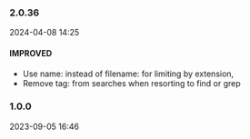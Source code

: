 ### 2.0.36

2024-04-08 14:25

#### IMPROVED

- Use name: instead of filename: for limiting by extension,
- Remove tag: from searches when resorting to find or grep

### 1.0.0

2023-09-05 16:46
